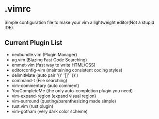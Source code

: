 # .vimrc
Simple configuration file to make your vim a lightweight editor(Not a stupid IDE). 

## Current Plugin List
- neobundle.vim (Plugin Manager)
- ag.vim (Blazing Fast Code Searching)
- emmet-vim (fast way to write HTML/CSS)
- editorconfig-vim (maintaining consistent coding styles)
- delimitMate (auto pair '()' '[]' '{}')
- command-t (File searching)
- vim-commentary (auto comment)
- YouCompleteMe (the only auto-completion plugin you need)
- vim-expand-region (expand visual region)
- vim-surround (quoting/parenthesizing made simple)
- rust.vim (rust plugin)
- vim-gotham (very dark color scheme)
